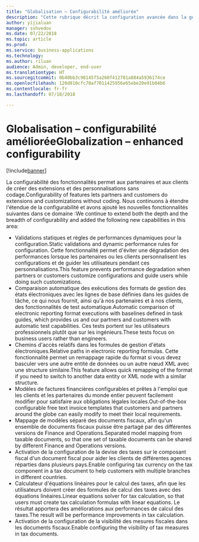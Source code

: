 ```yaml
---
title: "Globalisation – Configurabilité améliorée"
description: "Cette rubrique décrit la configuration avancée dans la gestion des états électroniques, le moteur de taxes de globalisation."
author: yijialuan
manager: sshvedov
ms.date: 07/22/2018
ms.topic: article
ms.prod: 
ms.service: business-applications
ms.technology: 
ms.author: riluan
audience: Admin, developer, end-user
ms.translationtype: HT
ms.sourcegitcommit: 0b40bb3c98145f5a260f412701a884a5936174ce
ms.openlocfilehash: 120d810cfc70af7011425956e65ebe20e91b04b6
ms.contentlocale: fr-fr
ms.lasthandoff: 07/18/2018

---
```


# <a name="globalization--enhanced-configurability"></a><span data-ttu-id="6be82-103">Globalisation – configurabilité améliorée</span><span class="sxs-lookup"><span data-stu-id="6be82-103">Globalization – enhanced configurability</span></span>

[!include[banner](../../includes/banner.md)]

<span data-ttu-id="6be82-104">La configurabilité des fonctionnalités permet aux partenaires et aux clients de créer des extensions et des personnalisations sans codage.</span><span class="sxs-lookup"><span data-stu-id="6be82-104">Configurability of features lets partners and customers do extensions and customizations without coding.</span></span> <span data-ttu-id="6be82-105">Nous continuons à étendre l'étendue de la configurabilité et avons ajouté les nouvelles fonctionnalités suivantes dans ce domaine :</span><span class="sxs-lookup"><span data-stu-id="6be82-105">We continue to extend both the depth and the breadth of configurability and added the following new capabilities in this area:</span></span>

- <span data-ttu-id="6be82-106">Validations statiques et règles de performances dynamiques pour la configuration.</span><span class="sxs-lookup"><span data-stu-id="6be82-106">Static validations and dynamic performance rules for configuration.</span></span> <span data-ttu-id="6be82-107">Cette fonctionnalité permet d'éviter une dégradation des performances lorsque les partenaires ou les clients personnalisent les configurations et de guider les utilisateurs pendant ces personnalisations.</span><span class="sxs-lookup"><span data-stu-id="6be82-107">This feature prevents performance degradation when partners or customers customize configurations and guide users while doing such customizations.</span></span>
- <span data-ttu-id="6be82-108">Comparaison automatique des exécutions des formats de gestion des états électroniques avec les lignes de base définies dans les guides de tâche, ce qui nous fournit, ainsi qu'à nos partenaires et à nos clients, des fonctionnalités de test automatique.</span><span class="sxs-lookup"><span data-stu-id="6be82-108">Automatic comparison of electronic reporting format executions with baselines defined in task guides, which provides us and our partners and customers with automatic test capabilities.</span></span> <span data-ttu-id="6be82-109">Ces tests portent sur les utilisateurs professionnels plutôt que sur les ingénieurs.</span><span class="sxs-lookup"><span data-stu-id="6be82-109">These tests focus on business users rather than engineers.</span></span>
- <span data-ttu-id="6be82-110">Chemins d'accès relatifs dans les formules de gestion d'états électroniques.</span><span class="sxs-lookup"><span data-stu-id="6be82-110">Relative paths in electronic reporting formulas.</span></span> <span data-ttu-id="6be82-111">Cette fonctionnalité permet un remappage rapide du format si vous devez basculer vers une autre entité de données ou un autre nœud XML avec une structure similaire.</span><span class="sxs-lookup"><span data-stu-id="6be82-111">This feature allows quick remapping of the format if you need to switch to another data entity or XML node with a similar structure.</span></span>
- <span data-ttu-id="6be82-112">Modèles de factures financières configurables et prêtes à l'emploi que les clients et les partenaires du monde entier peuvent facilement modifier pour satisfaire aux obligations légales locales.</span><span class="sxs-lookup"><span data-stu-id="6be82-112">Out-of-the-box configurable free text invoice templates that customers and partners around the globe can easily modify to meet their local requirements.</span></span>
- <span data-ttu-id="6be82-113">Mappage de modèles séparé des documents fiscaux, afin qu'un ensemble de documents fiscaux puisse être partagé par des différentes versions de Finance and Operations.</span><span class="sxs-lookup"><span data-stu-id="6be82-113">Separated model mapping from taxable documents, so that one set of taxable documents can be shared by different Finance and Operations versions.</span></span>
- <span data-ttu-id="6be82-114">Activation de la configuration de la devise des taxes sur le composant fiscal d'un document fiscal pour aider les clients de différentes agences réparties dans plusieurs pays.</span><span class="sxs-lookup"><span data-stu-id="6be82-114">Enable configuring tax currency on the tax component in a tax document to help customers with multiple branches in different countries.</span></span>
- <span data-ttu-id="6be82-115">Calculateur d'équations linéaires pour le calcul des taxes, afin que les utilisateurs doivent créer des formules de calcul des taxes avec des équations linéaires.</span><span class="sxs-lookup"><span data-stu-id="6be82-115">Linear equations solver for tax calculation, so that users must create tax calculation formulas with linear equations.</span></span> <span data-ttu-id="6be82-116">Le résultat apportera des améliorations aux performances de calcul des taxes.</span><span class="sxs-lookup"><span data-stu-id="6be82-116">The result will be performance improvements in tax calculation.</span></span>
- <span data-ttu-id="6be82-117">Activation de la configuration de la visibilité des mesures fiscales dans les documents fiscaux.</span><span class="sxs-lookup"><span data-stu-id="6be82-117">Enable configuring the visibility of tax measures in tax documents.</span></span>

